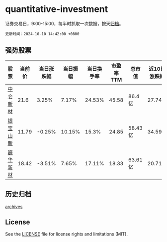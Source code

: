 # quantitative-investment

证券交易日，9:00-15:00，每半时抓取一次数据，按天[归档](archives)。

`更新时间：2024-10-10 14:42:00 +0800`

## 强势股票

|股票|当前价|当日涨跌幅|当日振幅|当日换手率|市盈率TTM|总市值|近10日涨跌幅|
|----|----|----|----|----|----|----|----|
|[中仑新材](https://xueqiu.com/S/SZ301565)|21.6|3.25%|7.17%|24.53%|45.58|86.4亿|27.74%|
|[银宝山新](https://xueqiu.com/S/SZ002786)|11.79|-0.25%|10.15%|15.3%|24.85|58.43亿|34.59%|
|[巍华新材](https://xueqiu.com/S/SH603310)|18.42|-3.51%|7.65%|17.11%|18.33|63.61亿|20.71%|

## 历史归档

[archives](archives)

## License

See the [LICENSE](LICENSE) file for license rights and limitations (MIT).